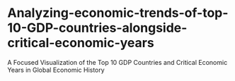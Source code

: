 # Analyzing-economic-trends-of-top-10-GDP-countries-alongside-critical-economic-years
A Focused Visualization of the Top 10 GDP Countries and Critical Economic Years in Global Economic History
